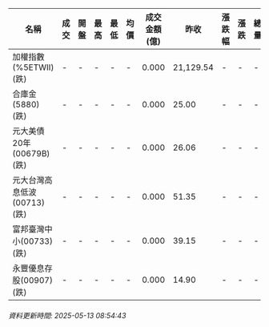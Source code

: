 | 名稱 | 成交 | 開盤 | 最高 | 最低 | 均價 | 成交金額(億) | 昨收 | 漲跌幅 | 漲跌 | 總量 | 昨量 | 振幅 |
| -------- | -------- | -------- | -------- |-------- | -------- | -------- |-------- |-------- |-------- | -------- | -------- |-------- |
|加權指數(%5ETWII) (跌)|-|-|-|-|-|0.000|21,129.54|-|-|-|-|0.00%|
|合庫金(5880) (跌)|-|-|-|-|-|0.000|25.00|-|-|-|-|0.00%|
|元大美債20年(00679B) (跌)|-|-|-|-|-|0.000|26.06|-|-|-|-|0.00%|
|元大台灣高息低波(00713) (跌)|-|-|-|-|-|0.000|51.35|-|-|-|-|0.00%|
|富邦臺灣中小(00733) (跌)|-|-|-|-|-|0.000|39.15|-|-|-|-|0.00%|
|永豐優息存股(00907) (跌)|-|-|-|-|-|0.000|14.90|-|-|-|-|0.00%|
###### 資料更新時間: 2025-05-13 08:54:43